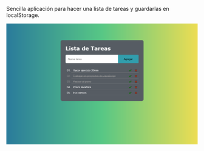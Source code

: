 Sencilla aplicación para hacer una lista de tareas y guardarlas en localStorage.

![Resultado](appTareas.png)
